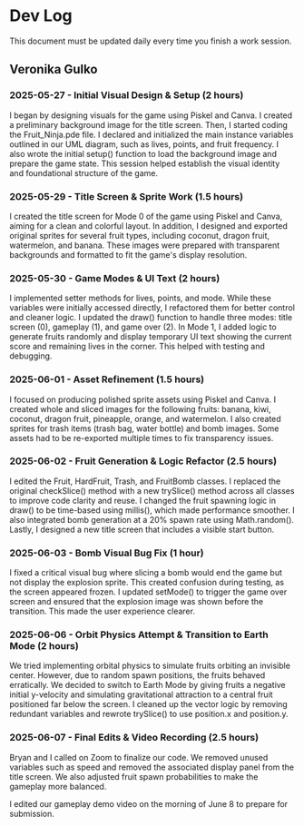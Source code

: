 # Dev Log

This document must be updated daily every time you finish a work session.

## Veronika Gulko

### 2025-05-27 - Initial Visual Design & Setup (2 hours)

I began by designing visuals for the game using Piskel and Canva. I created a preliminary background image for the title screen. Then, I started coding the Fruit\_Ninja.pde file. I declared and initialized the main instance variables outlined in our UML diagram, such as lives, points, and fruit frequency. I also wrote the initial setup() function to load the background image and prepare the game state. This session helped establish the visual identity and foundational structure of the game.

### 2025-05-29 - Title Screen & Sprite Work (1.5 hours)

I created the title screen for Mode 0 of the game using Piskel and Canva, aiming for a clean and colorful layout. In addition, I designed and exported original sprites for several fruit types, including coconut, dragon fruit, watermelon, and banana. These images were prepared with transparent backgrounds and formatted to fit the game's display resolution.

### 2025-05-30 - Game Modes & UI Text (2 hours)

I implemented setter methods for lives, points, and mode. While these variables were initially accessed directly, I refactored them for better control and cleaner logic. I updated the draw() function to handle three modes: title screen (0), gameplay (1), and game over (2). In Mode 1, I added logic to generate fruits randomly and display temporary UI text showing the current score and remaining lives in the corner. This helped with testing and debugging.

### 2025-06-01 - Asset Refinement (1.5 hours)

I focused on producing polished sprite assets using Piskel and Canva. I created whole and sliced images for the following fruits: banana, kiwi, coconut, dragon fruit, pineapple, orange, and watermelon. I also created sprites for trash items (trash bag, water bottle) and bomb images. Some assets had to be re-exported multiple times to fix transparency issues.

### 2025-06-02 - Fruit Generation & Logic Refactor (2.5 hours)

I edited the Fruit, HardFruit, Trash, and FruitBomb classes. I replaced the original checkSlice() method with a new trySlice() method across all classes to improve code clarity and reuse. I changed the fruit spawning logic in draw() to be time-based using millis(), which made performance smoother. I also integrated bomb generation at a 20% spawn rate using Math.random(). Lastly, I designed a new title screen that includes a visible start button.

### 2025-06-03 - Bomb Visual Bug Fix (1 hour)

I fixed a critical visual bug where slicing a bomb would end the game but not display the explosion sprite. This created confusion during testing, as the screen appeared frozen. I updated setMode() to trigger the game over screen and ensured that the explosion image was shown before the transition. This made the user experience clearer.

### 2025-06-06 - Orbit Physics Attempt & Transition to Earth Mode (2 hours)

We tried implementing orbital physics to simulate fruits orbiting an invisible center. However, due to random spawn positions, the fruits behaved erratically. We decided to switch to Earth Mode by giving fruits a negative initial y-velocity and simulating gravitational attraction to a central fruit positioned far below the screen. I cleaned up the vector logic by removing redundant variables and rewrote trySlice() to use position.x and position.y.

### 2025-06-07 - Final Edits & Video Recording (2.5 hours)

Bryan and I called on Zoom to finalize our code. We removed unused variables such as speed and removed the associated display panel from the title screen. We also adjusted fruit spawn probabilities to make the gameplay more balanced. 


I edited our gameplay demo video on the morning of June 8 to prepare for submission.
